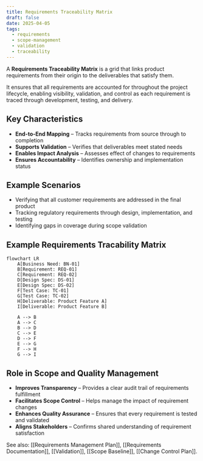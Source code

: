 ```yaml
---
title: Requirements Traceability Matrix
draft: false
date: 2025-04-05
tags:
  - requirements
  - scope-management
  - validation
  - traceability
---
```


A **Requirements Traceability Matrix** is a grid that links product requirements from their origin to the deliverables that satisfy them.

It ensures that all requirements are accounted for throughout the project lifecycle, enabling visibility, validation, and control as each requirement is traced through development, testing, and delivery.

## Key Characteristics

- **End-to-End Mapping** – Tracks requirements from source through to completion  
- **Supports Validation** – Verifies that deliverables meet stated needs  
- **Enables Impact Analysis** – Assesses effect of changes to requirements  
- **Ensures Accountability** – Identifies ownership and implementation status  

## Example Scenarios

- Verifying that all customer requirements are addressed in the final product  
- Tracking regulatory requirements through design, implementation, and testing  
- Identifying gaps in coverage during scope validation  

## Example Requirements Tracability Matrix

```mermaid
flowchart LR
    A[Business Need: BN-01]
    B[Requirement: REQ-01]
    C[Requirement: REQ-02]
    D[Design Spec: DS-01]
    E[Design Spec: DS-02]
    F[Test Case: TC-01]
    G[Test Case: TC-02]
    H[Deliverable: Product Feature A]
    I[Deliverable: Product Feature B]

    A --> B
    A --> C
    B --> D
    C --> E
    D --> F
    E --> G
    F --> H
    G --> I
```

## Role in Scope and Quality Management

- **Improves Transparency** – Provides a clear audit trail of requirements fulfillment  
- **Facilitates Scope Control** – Helps manage the impact of requirement changes  
- **Enhances Quality Assurance** – Ensures that every requirement is tested and validated  
- **Aligns Stakeholders** – Confirms shared understanding of requirement satisfaction  

See also: [[Requirements Management Plan]], [[Requirements Documentation]], [[Validation]], [[Scope Baseline]], [[Change Control Plan]].
